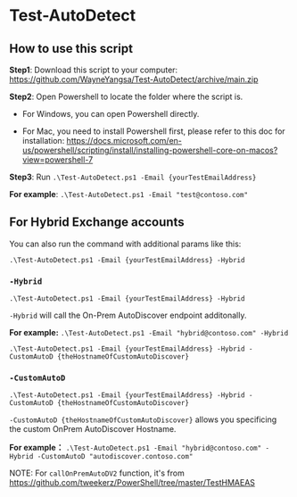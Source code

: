 # Test-AutoDetect

## How to use this script
**Step1**: Download this script to your computer: https://github.com/WayneYangsa/Test-AutoDetect/archive/main.zip

**Step2**: Open Powershell to locate the folder where the script is.

- For Windows, you can open Powershell directly. 

- For Mac, you need to install Powershell first, please refer to this doc for installation: https://docs.microsoft.com/en-us/powershell/scripting/install/installing-powershell-core-on-macos?view=powershell-7

**Step3**: Run `.\Test-AutoDetect.ps1 -Email {yourTestEmailAddress}`

**For example**: `.\Test-AutoDetect.ps1 -Email "test@contoso.com"`

## For Hybrid Exchange accounts

You can also run the command with additional params like this:

`.\Test-AutoDetect.ps1 -Email {yourTestEmailAddress} -Hybrid` 

### `-Hybrid`

`.\Test-AutoDetect.ps1 -Email {yourTestEmailAddress} -Hybrid` 

`-Hybrid` will call the On-Prem AutoDiscover endpoint additonally.

**For example:** `.\Test-AutoDetect.ps1 -Email "hybrid@contoso.com" -Hybrid`

`.\Test-AutoDetect.ps1 -Email {yourTestEmailAddress} -Hybrid -CustomAutoD {theHostnameOfCustomAutoDiscover}` 

### `-CustomAutoD`

`.\Test-AutoDetect.ps1 -Email {yourTestEmailAddress} -Hybrid -CustomAutoD {theHostnameOfCustomAutoDiscover}` 

`-CustomAutoD {theHostnameOfCustomAutoDiscover}` allows you specificing the custom OnPrem AutoDiscover Hostname.

**For example：** `.\Test-AutoDetect.ps1 -Email "hybrid@contoso.com" -Hybrid -CustomAutoD "autodiscover.contoso.com"`

NOTE: For `callOnPremAutoDV2` function, it's from https://github.com/tweekerz/PowerShell/tree/master/TestHMAEAS